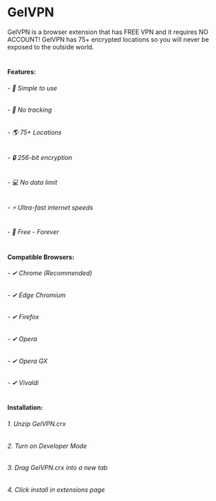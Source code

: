 # GelVPN
GelVPN is a browser extension that has FREE VPN and it requires NO ACCOUNT! GelVPN has 75+ encrypted locations so you will never be exposed to the outside world.
#
#### Features:
###### - 🔢 Simple to use
###### - 🚫 No tracking
###### - 🌎 75+ Locations
###### - 🔒 256-bit encryption
###### - 💻 No data limit
###### - ⚡ Ultra-fast internet speeds
###### - 💸 Free - Forever
#
#### Compatible Browsers:
###### - ✔ Chrome (Recommended)
###### - ✔ Edge Chromium
###### - ✔ Firefox
###### - ✔ Opera
###### - ✔ Opera GX
###### - ✔ Vivaldi
#
#### Installation:
###### 1. Unzip GelVPN.crx
###### 2. Turn on Developer Mode
###### 3. Drag GelVPN.crx into a new tab
###### 4. Click install in extensions page
